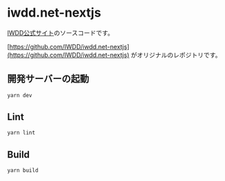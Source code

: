 # iwdd.net-nextjs

[IWDD公式サイト](https://iwdd.net)のソースコードです。

[https://github.com/IWDD/iwdd.net-nextjs](https://github.com/IWDD/iwdd.net-nextjs)
がオリジナルのレポジトリです。

## 開発サーバーの起動

```bash
yarn dev
```

## Lint

```bash
yarn lint
```

## Build

```bash
yarn build
```
